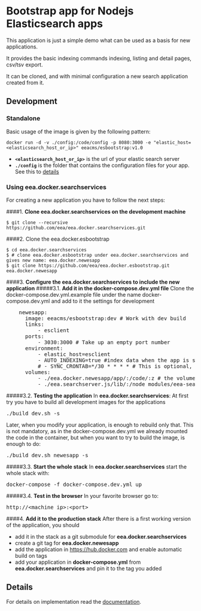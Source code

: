# Bootstrap app for Nodejs Elasticsearch apps

This application is just a simple demo what can be used as a basis for new applications.

It provides the basic indexing commands indexing, listing and detail pages,
csv/tsv export.

It can be cloned, and with minimal configuration a new search application
created from it.

## Development

### Standalone

Basic usage of the image is given by the following pattern:

```
docker run -d -v ./config:/code/config -p 8080:3000 -e "elastic_host=<elasticsearch_host_or_ip>" eeacms/esbootstrap:v1.0
```

- **```<elasticsearch_host_or_ip>```** is the url of your elastic search server
- **```./config```** is the folder that contains the configuration files for your app. See this to [details](/docs/Details.md#setup)

### Using eea.docker.searchservices

For creating a new application you have to follow the next steps:

####1. __Clone eea.docker.searchservices on the development machine__
	
	$ git clone --recursive  https://github.com/eea/eea.docker.searchservices.git

####2. Clone the eea.docker.esbootstrap
       
	$ cd eea.docker.searchservices
	$ # clone eea.docker.esbootstrap under eea.docker.searchservices and gives new name: eea.docker.newesapp
	$ git clone https://github.com/eea/eea.docker.esbootstrap.git eea.docker.newesapp

####3. __Configure the eea.docker.searchservices to include the new application__
#####3.1. __Add it in the docker-compose.dev.yml file__
Clone the docker-compose.dev.yml.example file under the name docker-compose.dev.yml and add to it the settings for development
<pre>
    newesapp:
      image: eeacms/esbootstrap:dev # Work with dev build
      links:
          - esclient
      ports:
          - 3030:3000 # Take up an empty port number
      environment:
          - elastic_host=esclient
          - AUTO_INDEXING=true #index data when the app is started for the first time
          # - SYNC_CRONTAB=*/30 * * * * # This is optional, it executes the sync with a cronjob every 30 minutes
      volumes:
          - ./eea.docker.newesapp/app/:/code/:z # the volumes are added for easier development
          - ./eea.searchserver.js/lib/:/node_modules/eea-searchserver/lib/:z
</pre>

#####3.2. __Testing the application__
In **eea.docker.searchservices**:
At first try you have to build all development images for the applications
<pre>
./build_dev.sh -s
</pre>
Later, when you modify your application, is enough to rebuild only that. This is not mandatory, as in the docker-compose.dev.yml we already mounted the code in the container, but when you want to try to build the image, is enough to do:
<pre>
./build_dev.sh newesapp -s
</pre>

#####3.3. __Start the whole stack__
In **eea.docker.searchservices** start the whole stack with:
<pre>
docker-compose -f docker-compose.dev.yml up
</pre>

#####3.4. __Test in the browser__
In your favorite browser go to:
<pre>
http://&lt;machine ip&gt;:&lt;port&gt;
</pre>

####4. __Add it to the production stack__
After there is a first working version of the application, you should

- add it in the stack as a git submodule for **eea.docker.searchservices**
- create a git tag for **eea.docker.newesapp**
- add the application in https://hub.docker.com and enable automatic build on tags
- add your application in **docker-compose.yml** from **eea.docker.searchservices** and pin it to the tag you added

## Details

For details on implementation read the [documentation](./docs/Details.md).


